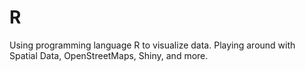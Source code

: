 # R
Using programming language R to visualize data. Playing around with Spatial Data, OpenStreetMaps, Shiny, and more.
